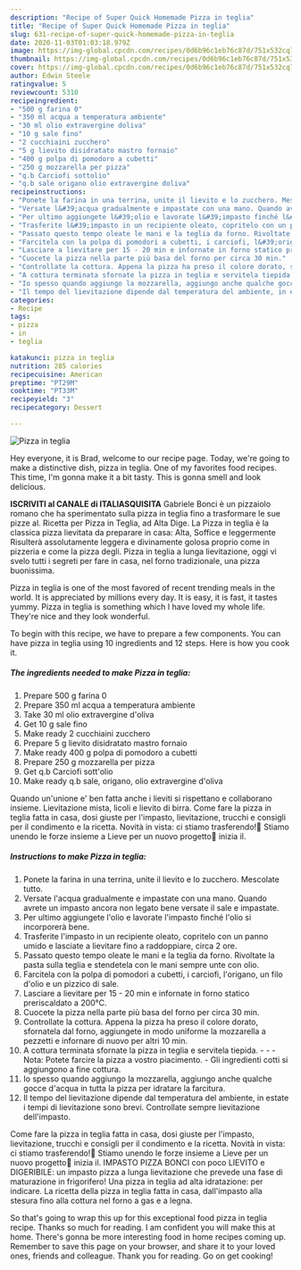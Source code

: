 ```yaml
---
description: "Recipe of Super Quick Homemade Pizza in teglia"
title: "Recipe of Super Quick Homemade Pizza in teglia"
slug: 631-recipe-of-super-quick-homemade-pizza-in-teglia
date: 2020-11-03T01:03:18.979Z
image: https://img-global.cpcdn.com/recipes/0d6b96c1eb76c87d/751x532cq70/pizza-in-teglia-recipe-main-photo.jpg
thumbnail: https://img-global.cpcdn.com/recipes/0d6b96c1eb76c87d/751x532cq70/pizza-in-teglia-recipe-main-photo.jpg
cover: https://img-global.cpcdn.com/recipes/0d6b96c1eb76c87d/751x532cq70/pizza-in-teglia-recipe-main-photo.jpg
author: Edwin Steele
ratingvalue: 5
reviewcount: 5310
recipeingredient:
- "500 g farina 0"
- "350 ml acqua a temperatura ambiente"
- "30 ml olio extravergine doliva"
- "10 g sale fino"
- "2 cucchiaini zucchero"
- "5 g lievito disidratato mastro fornaio"
- "400 g polpa di pomodoro a cubetti"
- "250 g mozzarella per pizza"
- "q.b Carciofi sottolio"
- "q.b sale origano olio extravergine doliva"
recipeinstructions:
- "Ponete la farina in una terrina, unite il lievito e lo zucchero. Mescolate tutto."
- "Versate l&#39;acqua gradualmente e impastate con una mano. Quando avrete un impasto ancora non legato bene versate il sale e impastate."
- "Per ultimo aggiungete l&#39;olio e lavorate l&#39;impasto finché l&#39;olio si incorporerà bene."
- "Trasferite l&#39;impasto in un recipiente oleato, copritelo con un panno umido e lasciate a lievitare fino a raddoppiare, circa 2 ore."
- "Passato questo tempo oleate le mani e la teglia da forno. Rivoltate la pasta sulla teglia e stendetela con le mani sempre unte con olio."
- "Farcitela con la polpa di pomodori a cubetti, i carciofi, l&#39;origano, un filo d&#39;olio e un pizzico di sale."
- "Lasciare a lievitare per 15 - 20 min e infornate in forno statico preriscaldato a 200°C."
- "Cuocete la pizza nella parte più basa del forno per circa 30 min."
- "Controllate la cottura. Appena la pizza ha preso il colore dorato, sfornatela dal forno, aggiungete in modo uniforme la mozzarella a pezzetti e infornare di nuovo per altri 10 min."
- "A cottura terminata sfornate la pizza in teglia e servitela tiepida.     Nota: Potete farcire la pizza a vostro piacimento.  Gli ingredienti cotti si aggiungono a fine cottura."
- "Io spesso quando aggiungo la mozzarella, aggiungo anche qualche gocce d&#39;acqua in tutta la pizza per idratare la farcitura."
- "Il tempo del lievitazione dipende dal temperatura del ambiente, in estate i tempi di lievitazione sono brevi. Controllate sempre lievitazione dell&#39;impasto."
categories:
- Recipe
tags:
- pizza
- in
- teglia

katakunci: pizza in teglia 
nutrition: 285 calories
recipecuisine: American
preptime: "PT29M"
cooktime: "PT33M"
recipeyield: "3"
recipecategory: Dessert

---
```



![Pizza in teglia](https://img-global.cpcdn.com/recipes/0d6b96c1eb76c87d/751x532cq70/pizza-in-teglia-recipe-main-photo.jpg)

Hey everyone, it is Brad, welcome to our recipe page. Today, we're going to make a distinctive dish, pizza in teglia. One of my favorites food recipes. This time, I'm gonna make it a bit tasty. This is gonna smell and look delicious.

**ISCRIVITI al CANALE di ITALIASQUISITA** Gabriele Bonci è un pizzaiolo romano che ha sperimentato sulla pizza in teglia fino a trasformare le sue pizze al. Ricetta per Pizza in Teglia, ad Alta Dige. La Pizza in teglia è la classica pizza lievitata da preparare in casa: Alta, Soffice e leggermente Risulterà assolutamente leggera e divinamente golosa proprio come in pizzeria e come la pizza degli. Pizza in teglia a lunga lievitazione, oggi vi svelo tutti i segreti per fare in casa, nel forno tradizionale, una pizza buonissima.

Pizza in teglia is one of the most favored of recent trending meals in the world. It is appreciated by millions every day. It is easy, it is fast, it tastes yummy. Pizza in teglia is something which I have loved my whole life. They're nice and they look wonderful.


To begin with this recipe, we have to prepare a few components. You can have pizza in teglia using 10 ingredients and 12 steps. Here is how you cook it.

<!--inarticleads1-->

##### The ingredients needed to make Pizza in teglia:

1. Prepare 500 g farina 0
1. Prepare 350 ml acqua a temperatura ambiente
1. Take 30 ml olio extravergine d&#39;oliva
1. Get 10 g sale fino
1. Make ready 2 cucchiaini zucchero
1. Prepare 5 g lievito disidratato mastro fornaio
1. Make ready 400 g polpa di pomodoro a cubetti
1. Prepare 250 g mozzarella per pizza
1. Get q.b Carciofi sott&#39;olio
1. Make ready q.b sale, origano, olio extravergine d&#39;oliva


Quando un&#39;unione e&#39; ben fatta anche i lieviti si rispettano e collaborano insieme. Lievitazione mista, licoli e lievito di birra. Come fare la pizza in teglia fatta in casa, dosi giuste per l&#39;impasto, lievitazione, trucchi e consigli per il condimento e la ricetta. Novità in vista: ci stiamo trasferendo!🚛 Stiamo unendo le forze insieme a Lieve per un nuovo progetto🍕 inizia il. 

<!--inarticleads2-->

##### Instructions to make Pizza in teglia:

1. Ponete la farina in una terrina, unite il lievito e lo zucchero. Mescolate tutto.
1. Versate l&#39;acqua gradualmente e impastate con una mano. Quando avrete un impasto ancora non legato bene versate il sale e impastate.
1. Per ultimo aggiungete l&#39;olio e lavorate l&#39;impasto finché l&#39;olio si incorporerà bene.
1. Trasferite l&#39;impasto in un recipiente oleato, copritelo con un panno umido e lasciate a lievitare fino a raddoppiare, circa 2 ore.
1. Passato questo tempo oleate le mani e la teglia da forno. Rivoltate la pasta sulla teglia e stendetela con le mani sempre unte con olio.
1. Farcitela con la polpa di pomodori a cubetti, i carciofi, l&#39;origano, un filo d&#39;olio e un pizzico di sale.
1. Lasciare a lievitare per 15 - 20 min e infornate in forno statico preriscaldato a 200°C.
1. Cuocete la pizza nella parte più basa del forno per circa 30 min.
1. Controllate la cottura. Appena la pizza ha preso il colore dorato, sfornatela dal forno, aggiungete in modo uniforme la mozzarella a pezzetti e infornare di nuovo per altri 10 min.
1. A cottura terminata sfornate la pizza in teglia e servitela tiepida.  -   -  - Nota: Potete farcire la pizza a vostro piacimento.  - Gli ingredienti cotti si aggiungono a fine cottura.
1. Io spesso quando aggiungo la mozzarella, aggiungo anche qualche gocce d&#39;acqua in tutta la pizza per idratare la farcitura.
1. Il tempo del lievitazione dipende dal temperatura del ambiente, in estate i tempi di lievitazione sono brevi. Controllate sempre lievitazione dell&#39;impasto.


Come fare la pizza in teglia fatta in casa, dosi giuste per l&#39;impasto, lievitazione, trucchi e consigli per il condimento e la ricetta. Novità in vista: ci stiamo trasferendo!🚛 Stiamo unendo le forze insieme a Lieve per un nuovo progetto🍕 inizia il. IMPASTO PIZZA BONCI con poco LIEVITO e DIGERIBILE: un impasto pizza a lunga lievitazione che prevede una fase di maturazione in frigorifero! Una pizza in teglia ad alta idratazione: per indicare. La ricetta della pizza in teglia fatta in casa, dall&#39;impasto alla stesura fino alla cottura nel forno a gas e a legna. 

So that's going to wrap this up for this exceptional food pizza in teglia recipe. Thanks so much for reading. I am confident you will make this at home. There's gonna be more interesting food in home recipes coming up. Remember to save this page on your browser, and share it to your loved ones, friends and colleague. Thank you for reading. Go on get cooking!
